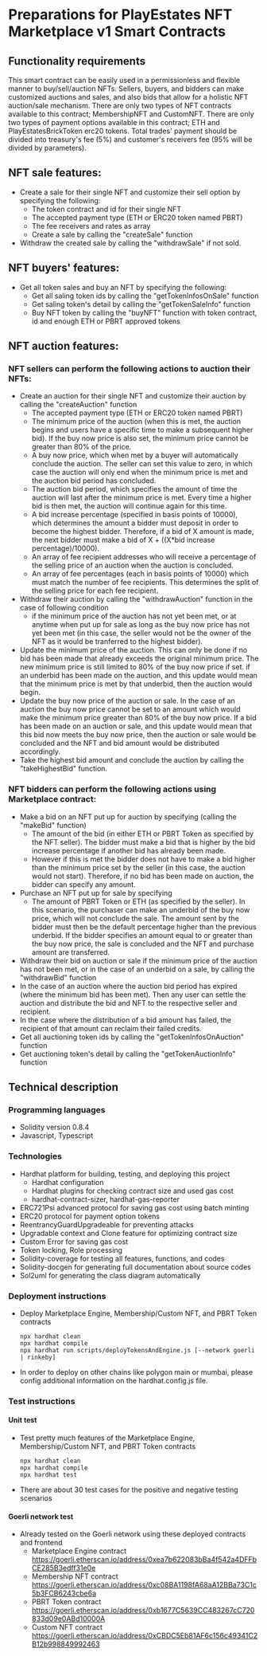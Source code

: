 # Preparations for PlayEstates NFT Marketplace v1 Smart Contracts

## Functionality requirements
This smart contract can be easily used in a permissionless and flexible manner to buy/sell/auction NFTs. Sellers, buyers, and bidders can make customized auctions and sales, and also bids that allow for a holistic NFT auction/sale mechanism.
There are only two types of NFT contracts available to this contract; MembershipNFT and CustomNFT.
There are only two types of payment options available in this contract; ETH and PlayEstatesBrickToken erc20 tokens.
Total trades' payment should be divided into treasury's fee (5%) and customer's receivers fee (95% will be divided by parameters).

## NFT sale features:
- Create a sale for their single NFT and customize their sell option by specifying the following:
  - The token contract and id for their single NFT
  - The accepted payment type (ETH or ERC20 token named PBRT)
  - The fee receivers and rates as array
  - Create a sale by calling the "createSale" function
- Withdraw the created sale by calling the "withdrawSale" if not sold.

## NFT buyers' features:
- Get all token sales and buy an NFT by specifying the following:
  - Get all saling token ids by calling the "getTokenInfosOnSale" function
  - Get saling token's detail by calling the "getTokenSaleInfo" function
  - Buy NFT token by calling the "buyNFT" function with token contract, id and enough ETH or PBRT approved tokens
    
## NFT auction features:
### NFT sellers can perform the following actions to auction their NFTs:
- Create an auction for their single NFT and customize their auction by calling the "createAuction" function
  - The accepted payment type (ETH or ERC20 token named PBRT)
  - The minimum price of the auction (when this is met, the auction begins and users have a specific time to make a subsequent higher bid). If the buy now price is also set, the minimum price cannot be greater than 80% of the price.
  - A buy now price, which when met by a buyer will automatically conclude the auction. The seller can set this value to zero, in which case the auction will only end when the minimum price is met and the auction bid period has concluded.
  - The auction bid period, which specifies the amount of time the auction will last after the minimum price is met. Every time a higher bid is then met, the auction will continue again for this time.
  - A bid increase percentage (specified in basis points of 10000), which determines the amount a bidder must deposit in order to become the highest bidder. Therefore, if a bid of X amount is made, the next bidder must make a bid of X + ((X*bid increase percentage)/10000).
  - An array of fee recipient addresses who will receive a percentage of the selling price of an auction when the auction is concluded.
  - An array of fee percentages (each in basis points of 10000) which must match the number of fee recipients. This determines the split of the selling price for each fee recipient.
- Withdraw their auction by calling the "withdrawAuction" function in the case of following condition
  - if the minimum price of the auction has not yet been met, or at anytime when put up for sale as long as the buy now price has not yet been met (in this case, the seller would not be the owner of the NFT as it would be tranferred to the highest bidder).
- Update the minimum price of the auction. This can only be done if no bid has been made that already exceeds the original minimum price. The new minimum price is still limited to 80% of the buy now price if set. if an underbid has been made on the auction, and this update would mean that the minimum price is met by that underbid, then the auction would begin.
- Update the buy now price of the auction or sale. In the case of an auction the buy now price cannot be set to an amount which would make the minimum price greater than 80% of the buy now price. If a bid has been made on an auction or sale, and this update would mean that this bid now meets the buy now price, then the auction or sale would be concluded and the NFT and bid amount would be distributed accordingly.
- Take the highest bid amount and conclude the auction by calling the "takeHighestBid" function.
### NFT bidders can perform the following actions using Marketplace contract:
- Make a bid on an NFT put up for auction by specifying (calling the "makeBid" function)
  - The amount of the bid (in either ETH or PBRT Token as specified by the NFT seller). The bidder must make a bid that is higher by the bid increase percentage if another bid has already been made. 
  - However if this is met the bidder does not have to make a bid higher than the minimum price set by the seller (in this case, the auction would not start). Therefore, if no bid has been made on auction, the bidder can specify any amount.  
- Purchase an NFT put up for sale by specifying
  - The amount of PBRT Token or ETH (as specified by the seller). In this scenario, the purchaser can make an underbid of the buy now price, which will not conclude the sale. The amount sent by the bidder must then be the default percentage higher than the previous underbid. If the bidder specifies an amount equal to or greater than the buy now price, the sale is concluded and the NFT and purchase amount are transferred.
- Withdraw their bid on auction or sale if the minimum price of the auction has not been met, or in the case of an underbid on a sale, by calling the "withdrawBid" function
- In the case of an auction where the auction bid period has expired (where the minimum bid has been met). Then any user can settle the auction and distribute the bid and NFT to the respective seller and recipient.
- In the case where the distribution of a bid amount has failed, the recipient of that amount can reclaim their failed credits.
- Get all auctioning token ids by calling the "getTokenInfosOnAuction" function
- Get auctioning token's detail by calling the "getTokenAuctionInfo" function

## Technical description
### Programming languages
- Solidity version 0.8.4
- Javascript, Typescript
### Technologies
- Hardhat platform for building, testing, and deploying this project
  - Hardhat configuration
  - Hardhat plugins for checking contract size and used gas cost
  - hardhat-contract-sizer, hardhat-gas-reporter
- ERC721Psi advanced protocol for saving gas cost using batch minting
- ERC20 protocol for payment option tokens
- ReentrancyGuardUpgradeable for preventing attacks
- Upgradable context and Clone feature for optimizing contract size
- Custom Error for saving gas cost
- Token locking, Role processing
- Solidity-coverage for testing all features, functions, and codes
- Solidity-docgen for generating full documentation about source codes
- Sol2uml for generating the class diagram automatically
### Deployment instructions
- Deploy Marketplace Engine, Membership/Custom NFT, and PBRT Token contracts
    ```shell
    npx hardhat clean
    npx hardhat compile    
    npx hardhat run scripts/deployTokensAndEngine.js [--network goerli | rinkeby]
    ```
- In order to deploy on other chains like polygon main or mumbai, please config additional information on the hardhat.config.js file.
### Test instructions
#### Unit test
- Test pretty much features of the Marketplace Engine, Membership/Custom NFT, and PBRT Token contracts
    ```shell
    npx hardhat clean
    npx hardhat compile    
    npx hardhat test
    ```
- There are about 30 test cases for the positive and negative testing scenarios 
#### Goerli network test
- Already tested on the Goerli network using these deployed contracts and frontend
  - Marketplace Engine contract
    https://goerli.etherscan.io/address/0xea7b622083bBa4f542a4DFFbCE285B3edff31e0e
  - Membership NFT contract
    https://goerli.etherscan.io/address/0xc08BA1198fA68aA12BBa73C1c5b3FCB6243cbe6a
  - PBRT Token contract
    https://goerli.etherscan.io/address/0xb1677C5639CC483267cC720833d09e0ABd10000A
  - Custom NFT contract
    https://goerli.etherscan.io/address/0xCBDC5Eb81AF6c156c49341C2B12b998849992463

